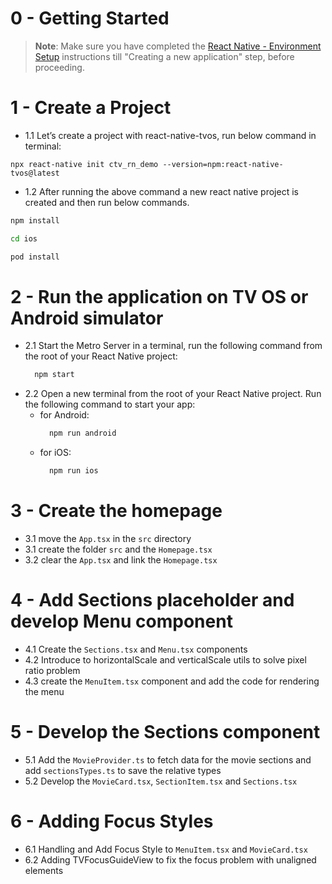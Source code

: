 # 0 - Getting Started

>**Note**: Make sure you have completed the [React Native - Environment Setup](https://reactnative.dev/docs/environment-setup) instructions till "Creating a new application" step, before proceeding.

# 1 - Create a Project
- 1.1 Let’s create a project with react-native-tvos, run below command in terminal:

```​
​npx react-native init ctv_rn_demo --version=npm:react-native-tvos@latest
```

- 1.2 After running the above command a new react native project is created and then run below commands.

```bash
npm install

cd ios

pod install
```

# 2 - Run the application on TV OS or Android simulator
- 2.1 Start the Metro Server in a terminal, run the following command from the root of your React Native project:
  ```bash
    npm start
  ```
- 2.2 Open a new terminal from the root of your React Native project. Run the following command to start your app:
  - for Android:
    ```bash
      npm run android
    ```
  - for iOS:
    ```bash
      npm run ios
    ```

# 3 - Create the homepage
- 3.1 move the ```App.tsx``` in the ```src``` directory
- 3.1 create the folder ```src``` and the ```Homepage.tsx```
- 3.2 clear the ```App.tsx``` and link the ```Homepage.tsx```

# 4 - Add Sections placeholder and develop Menu component
- 4.1 Create the ```Sections.tsx``` and ```Menu.tsx``` components
- 4.2 Introduce to horizontalScale and verticalScale utils to solve pixel ratio problem
- 4.3 create the ```MenuItem.tsx``` component and add the code for rendering the menu

# 5 - Develop the Sections component
- 5.1 Add the ```MovieProvider.ts``` to fetch data for the movie sections and add ```sectionsTypes.ts``` to save the relative types
- 5.2 Develop the ```MovieCard.tsx```, ```SectionItem.tsx``` and ```Sections.tsx```

# 6 - Adding Focus Styles
- 6.1 Handling and Add Focus Style to ```MenuItem.tsx``` and ```MovieCard.tsx```
- 6.2 Adding TVFocusGuideView to fix the focus problem with unaligned elements